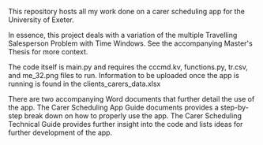 This repository hosts all my work done on a carer scheduling app for the University of Exeter.

In essence, this project deals with a variation of the multiple Travelling Salesperson Problem with Time Windows. See the accompanying Master's Thesis for more context.

The code itself is main.py and requires the cccmd.kv, functions.py, tr.csv, and me_32.png files to run. 
Information to be uploaded once the app is running is found in the clients_carers_data.xlsx

There are two accompanying Word documents that further detail the use of the app. 
The Carer Scheduling App Guide documents provides a step-by-step break down on how to properly use the app. 
The Carer Scheduling Technical Guide provides further insight into the code and lists ideas for further development of the app.
